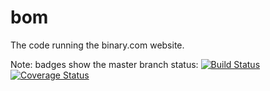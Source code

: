 bom
===

The code running the binary.com website.

Note: badges show the master branch status:
[![Build Status](https://magnum.travis-ci.com/regentmarkets/bom.svg?token=hW4diZKywb9ZykP5jBev&branch=master)](https://magnum.travis-ci.com/regentmarkets/bom)
[![Coverage Status](https://coveralls.io/repos/regentmarkets/bom/badge.svg?branch=master&service=github&t=BwAiMw)](https://coveralls.io/github/regentmarkets/bom?branch=master)
